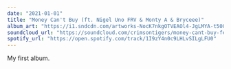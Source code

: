 ```yaml
---
date: "2021-01-01"
title: "Money Can't Buy (ft. Nigel Uno FRV & Monty A & Bryceee)"
album_art: "https://i1.sndcdn.com/artworks-NocK7nkgOTVEAOl4-JgLMYA-t500x500.jpg"
soundcloud_url: "https://soundcloud.com/crimsontigers/money-cant-buy-feat-bryceee-x-nigel-uno-frv-prod-monty-a-x-nick-mira"
spotify_url: "https://open.spotify.com/track/1I9zY4n0c9LHLvSILgLFU0"
---
```


My first album.
